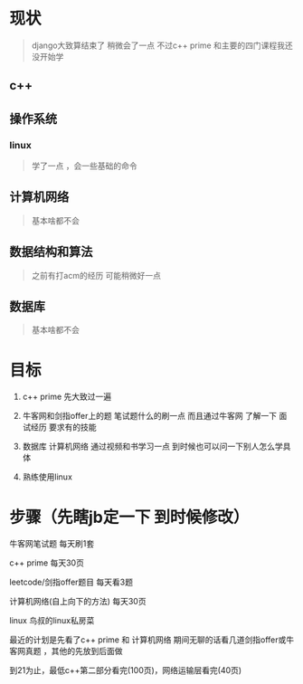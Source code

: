 # 现状

> django大致算结束了 稍微会了一点 
不过c++ prime 和主要的四门课程我还没开始学

## c++ 

## 操作系统

### linux

> 学了一点 ，会一些基础的命令

## 计算机网络

> 基本啥都不会


## 数据结构和算法

> 之前有打acm的经历 可能稍微好一点 


## 数据库

> 基本啥都不会

# 目标

1. c++ prime 先大致过一遍

2. 牛客网和剑指offer上的题 笔试题什么的刷一点 而且通过牛客网 了解一下
面试经历 要求有的技能


3. 数据库  计算机网络 通过视频和书学习一点 到时候也可以问一下别人怎么学具体

4. 熟练使用linux

# 步骤（先瞎jb定一下 到时候修改）

牛客网笔试题 每天刷1套

c++ prime 每天30页

leetcode/剑指offer题目 每天看3题

计算机网络(自上向下的方法) 每天30页

linux 鸟叔的linux私房菜

最近的计划是先看了c++ prime 和 计算机网络 期间无聊的话看几道剑指offer或牛客网真题 ，其他的先放到后面做

到21为止，最低c++第二部分看完(100页)，网络运输层看完(40页)